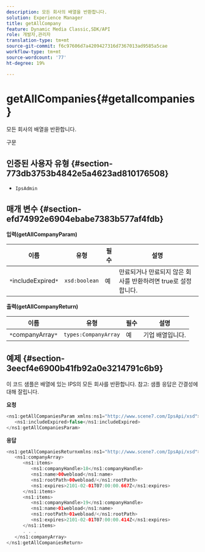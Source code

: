 ```yaml
---
description: 모든 회사의 배열을 반환합니다.
solution: Experience Manager
title: getAllCompany
feature: Dynamic Media Classic,SDK/API
role: 개발자,관리자
translation-type: tm+mt
source-git-commit: f6c97606d7a4209427316d7367013ad9585a5cae
workflow-type: tm+mt
source-wordcount: '77'
ht-degree: 19%

---
```



# getAllCompanies{#getallcompanies}

모든 회사의 배열을 반환합니다.

구문

## 인증된 사용자 유형 {#section-773db3753b4842e5a4623ad810176508}

* `IpsAdmin`

## 매개 변수 {#section-efd74992e6904ebabe7383b577af4fdb}

**입력(getAllCompanyParam)**

| 이름 | 유형 | 필수 | 설명 |
|---|---|---|---|
| `*`includeExpired`*` | `xsd:boolean` | 예 | 만료되거나 만료되지 않은 회사를 반환하려면 true로 설정합니다. |

**출력(getAllCompanyReturn)**

| 이름 | 유형 | 필수 | 설명 |
|---|---|---|---|
| `*`companyArray`*` | `types:CompanyArray` | 예 | 기업 배열입니다. |

## 예제 {#section-3eecf4e6900b41fb92a0e3214791c6b9}

이 코드 샘플은 배열에 있는 IPS의 모든 회사를 반환합니다. 참고: 샘플 응답은 간결성에 대해 잘립니다.

**요청**

```java
<ns1:getAllCompaniesParam xmlns:ns1="http://www.scene7.com/IpsApi/xsd">
   <ns1:includeExpired>false</ns1:includeExpired>
</ns1:getAllCompaniesParam>
```

**응답**

```java
<ns1:getAllCompaniesReturnxmlns:ns1="http://www.scene7.com/IpsApi/xsd">
   <ns1:companyArray>
      <ns1:items>
         <ns1:companyHandle>18</ns1:companyHandle>
         <ns1:name>00webload</ns1:name>
         <ns1:rootPath>00webload/</ns1:rootPath>
         <ns1:expires>2101-02-01T07:00:00.667Z</ns1:expires>
      </ns1:items>
      <ns1:items>
         <ns1:companyHandle>19</ns1:companyHandle>
         <ns1:name>01webload</ns1:name>
         <ns1:rootPath>01webload/</ns1:rootPath>
         <ns1:expires>2101-02-01T07:00:00.414Z</ns1:expires>
      </ns1:items>
      . . .
   </ns1:companyArray>
</ns1:getAllCompaniesReturn>
```

